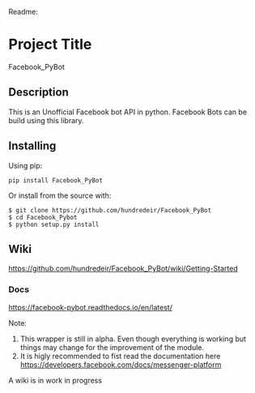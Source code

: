 Readme:

# Project Title

Facebook_PyBot

## Description
This is an Unofficial Facebook bot API in python. Facebook Bots can be build using this library.


## Installing
Using pip:


	pip install Facebook_PyBot

Or install from the source with:


	$ git clone https://github.com/hundredeir/Facebook_PyBot
	$ cd Facebook_Pybot
	$ python setup.py install

## Wiki
https://github.com/hundredeir/Facebook_PyBot/wiki/Getting-Started

### Docs

https://facebook-pybot.readthedocs.io/en/latest/


Note: 
1. This wrapper is still in alpha. Even though everything is working but things may change for the improvement of the module.
2. It is higly recommended to fist read the documentation here https://developers.facebook.com/docs/messenger-platform

A wiki is in work in progress
